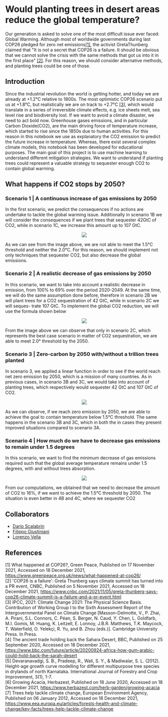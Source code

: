 # Would planting trees in desert areas reduce the global temperature?

Our generation is asked to solve one of the most difficult issue ever faced: Global Warming. 
Although most of worldwide governments during last COP26 pledged for zero net emissions[[1]](#1), the activist GretaThunberg claimed that "It is not a secret that COP26 is a failure. 
It should be obvious that we cannot solve the crisis with the same methods that got us into it in the first place" [[2]](#2). 
For this reason, we should consider alternative methods, and planting trees could be one of those.

## Introduction
Since the industrial revolution the world is getting hotter, and today we are already at +1.2°C relative to 1800s. The most optimistic COP26 scenario put us at +1.8°C, but realistically we are on track to +2.7°C [[3]](#3), which would translate in a series of irreversible climate effects, e.g. ice sheets melt, sea level rise and biodiversity lost. If we want to avoid a climate disaster, we need to act bold now.
Greenhouse gases emissions, and in particular Carbon Dioxide(CO2), are the main driving force of temperature increase, which started to rise since the 1850s due to human activities. For this reason in this notebook we use as explanatory the CO2 emission to predict the future increase in temperature. Whereas, there exist several complex climate models, this notebook has been developed for educational purposes. The main goal of this project is to use machine learning to understand different mitigation strategies. We want to understand if planting trees could represent a valuable strategy to sequester enough CO2 to contain global warming.

## What happens if CO2 stops by 2050?
### Scenario 1 | A continuous increase of gas emissions by 2050
In the first scenario, we predict the consequences if no actions are undertake to tackle the global warming issue. Additionally in scenario 1B we will consider the consequences if we plant trees that sequester 42GtC of CO2, while in scenario 1C, we increase this amount up to 107 GtC.

<p align="center"><img src="https://drive.google.com/uc?id=1BpLMNZpPd9CHqlBxLP80ycxvo9D4ntmm"></p>

As we can see from the image above, we are not able to meet the 1.5°C threshold and neither the 2.0°C. For this reason, we should implement not only techniques that sequester CO2, but also decrease the global emissions.

### Scenario 2 | A realistic decrease of gas emissions by 2050
In this scenario, we want to take into account a realistic decrease in emission, from 100% to 69% over the period 2020-2049. At the same time, we will do the same assumption done before, therefore in scenario 2B we will plant trees for a CO2 sequestration of 42 GtC, while in scenario 2C we will seques- trate 107 GtC. To implement the global CO2 reduction, we will use the formula shown below

<p align="center"><img src="https://drive.google.com/uc?id=1QPS0A56cvgQSqXkyovDII_1z2nBkEzCb"></p>

From the image above we can observe that only in scenario 2C, which represents the best case scenario in matter of CO2 sequestration, we are able to meet 2.0° threshold by the 2050.



### Scenario 3 | Zero-carbon by 2050 with/without a trillion trees planted
In scenario 3, we applied a linear function in order to see if the world reach net zero emission by 2050, which is a mission of many countries. As in previous cases, in scenario 3B and 3C, we would take into account of planting trees, which respectively would sequester 42 GtC and 107 GtC of CO2.
<p align="center"><img src="https://drive.google.com/uc?id=1zxSnUYv1INvv8OsdoE6wm2IsOP8vdj9X"></p>
As we can observe, if we reach zero emission by 2050, we are able to achieve the goal to contain temperature below 1.5°C threshold. The same happens in the scenario 3B and 3C, which in both the in cases they present improved situations compared to scenario 3A.

### Scenario 4 | How much do we have to decrease gas emissions to remain under 1.5 degrees
In this scenario, we want to find the minimum decrease of gas emissions required such that the global average temperature remains under 1.5 degrees, with and without trees absorption.

<p align="center"><img src="https://drive.google.com/uc?id=1cZwsaCzV2iH_7p_OPzlpQKsOIKkmPtKP"></p>

From our computations, we obtained that we need to decrease the amount of CO2 to 16%, if we want to achieve the 1.5°C threshold by 2050. The situation is even better in 4B and 4C, where we sequester CO2

## Collaborators
- [Dario Scalabrin](https://www.linkedin.com/in/scalabrindario/)
- [Filippo Giustiniani](https://www.linkedin.com/in/filippo-g-0b5583131/)
- [Lorenzo Vella](https://www.linkedin.com/in/lorenzo-vella-a024721bb/)


## References
<a id="1">[1]</a> What happened at COP26?, Green Peace, Published on 17 November 2021, Accessed on 18 December 2021, https://www.greenpeace.org.uk/news/what-happened-at-cop26/ <br>
<a id="2">[2]</a> 'COP26 is a failure': Greta Thunberg says climate summit has turned into a PR event, CNBC, Published on 5 November 2021, Accessed on 18 December 2021, https://www.cnbc.com/2021/11/05/greta-thunberg-says-cop26-climate-summit-is-a-failure-and-a-pr-event.html <br>
<a id="3">[3]</a> IPCC, 2021: Climate Change 2021: The Physical Science Basis. Contribution of Working Group I to the Sixth Assessment Report of the Intergovernmental Panel on Climate Change [Masson-Delmotte, V., P. Zhai, A. Pirani, S.L. Connors, C. Péan, S. Berger, N. Caud, Y. Chen, L. Goldfarb, M.I. Gomis, M. Huang, K. Leitzell, E. Lonnoy, J.B.R. Matthews, T.K. Maycock, T. Waterfield, O. Yelekçi, R. Yu, and B. Zhou (eds.)]. Cambridge University Press. In Press. <br>
<a id="4">[4]</a> The ancient trade holding back the Sahara Desert, BBC, Published on 25 September 2020, Accessed on 18 December 2021, https://www.bbc.com/future/article/20200924-africa-how-gum-arabic-could-hold-back-the-sarah-desert <br>
<a id="5">[5]</a> Devaranavadgi, S. B., Pradeep, R., Wali, S. Y., & Madiwalar, S. L. (2012). Height-age growth curve modelling for different multipurpose tree species in drylands of north Karnataka. International Journal of Forestry and Crop Improvement, 3(1), 1-7.<br>
<a id="6">[6]</a> Growing Acacia, Herbazest, Published on 18 June 2020, Accessed on 18 December 2021,  https://www.herbazest.com/herb-garden/growing-acacia <br>
<a id="7">[7]</a> Trees help tackle climate change, European Environment Agency, Published on 06 January 2012, Accessed on 18 December 2021, https://www.eea.europa.eu/articles/forests-health-and-climate-change/key-facts/trees-help-tackle-climate-change

